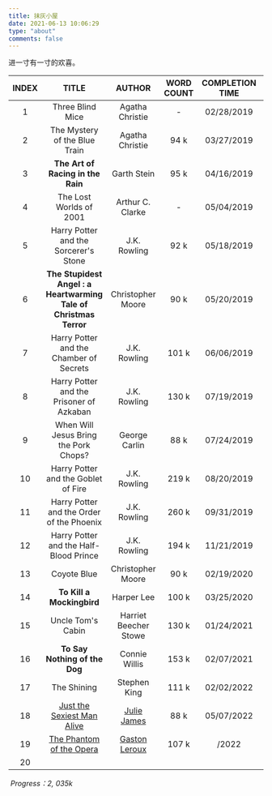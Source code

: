 ```yaml
---
title: 抹灰小屋
date: 2021-06-13 10:06:29
type: "about"
comments: false
---
```


进一寸有一寸的欢喜。


| INDEX |                            TITLE                             |                            AUTHOR                            | WORD COUNT | COMPLETION TIME | RATING |
| :---: | :----------------------------------------------------------: | :----------------------------------------------------------: | :--------: | :-------------: | :----: |
|   1   |                       Three Blind Mice                       |                       Agatha Christie                        |     -      |   02/28/2019    |  3.89  |
|   2   |                The Mystery of the Blue Train                 |                       Agatha Christie                        |    94 k    |   03/27/2019    |  3.83  |
|   3   |              **The Art of Racing in the Rain**               |                         Garth Stein                          |    95 k    |   04/16/2019    |  4.21  |
|   4   |                   The Lost Worlds of 2001                    |                       Arthur C. Clarke                       |     -      |   05/04/2019    |  3.82  |
|   5   |            Harry Potter and the Sorcerer's Stone             |                         J.K. Rowling                         |    92 k    |   05/18/2019    |  4.48  |
|   6   | **The Stupidest Angel : a Heartwarming Tale of Christmas Terror** |                      Christopher Moore                       |    90 k    |   05/20/2019    |  3.82  |
|   7   |           Harry Potter and the Chamber of Secrets            |                         J.K. Rowling                         |   101 k    |   06/06/2019    |  4.43  |
|   8   |           Harry Potter and the Prisoner of Azkaban           |                         J.K. Rowling                         |   130 k    |   07/19/2019    |  4.57  |
|   9   |            When Will Jesus Bring the Pork Chops?             |                        George Carlin                         |    88 k    |   07/24/2019    |  3.83  |
|  10   |             Harry Potter and the Goblet of Fire              |                         J.K. Rowling                         |   219 k    |   08/20/2019    |  4.56  |
|  11   |          Harry Potter and the Order of the Phoenix           |                         J.K. Rowling                         |   260 k    |   09/31/2019    |  4.5   |
|  12   |            Harry Potter and the Half-Blood Prince            |                         J.K. Rowling                         |   194 k    |   11/21/2019    |  4.57  |
|  13   |                         Coyote Blue                          |                      Christopher Moore                       |    90 k    |   02/19/2020    |  3.78  |
|  14   |                  **To Kill a Mockingbird**                   |                          Harper Lee                          |   100 k    |   03/25/2020    |  4.28  |
|  15   |                      Uncle Tom's Cabin                       |                    Harriet Beecher Stowe                     |   130 k    |   01/24/2021    |  3.87  |
|  16   |                **To Say Nothing of the Dog**                 |                        Connie Willis                         |   153 k    |   02/07/2021    |  4.12  |
|  17   |                         The Shining                          |                         Stephen King                         |   111 k    |   02/02/2022    |  4.23  |
|  18   | [Just the Sexiest Man Alive](https://www.goodreads.com/book/show/3863861-just-the-sexiest-man-alive?from_search=true&from_srp=true&qid=QF7BmbsUoP&rank=1) | [Julie James](https://www.goodreads.com/author/show/1647762.Julie_James?from_search=true&from_srp=true) |    88 k    |   05/07/2022    |  3.92  |
|  19   |                 [The Phantom of the Opera]()                 | [Gaston Leroux](https://www.goodreads.com/author/show/9057.Gaston_Leroux) |   107 k    |      /2022      |  3.96  |
|  20   |                                                              |                                                              |            |                 |        |

​																																											*Progress：2, 035k* 











